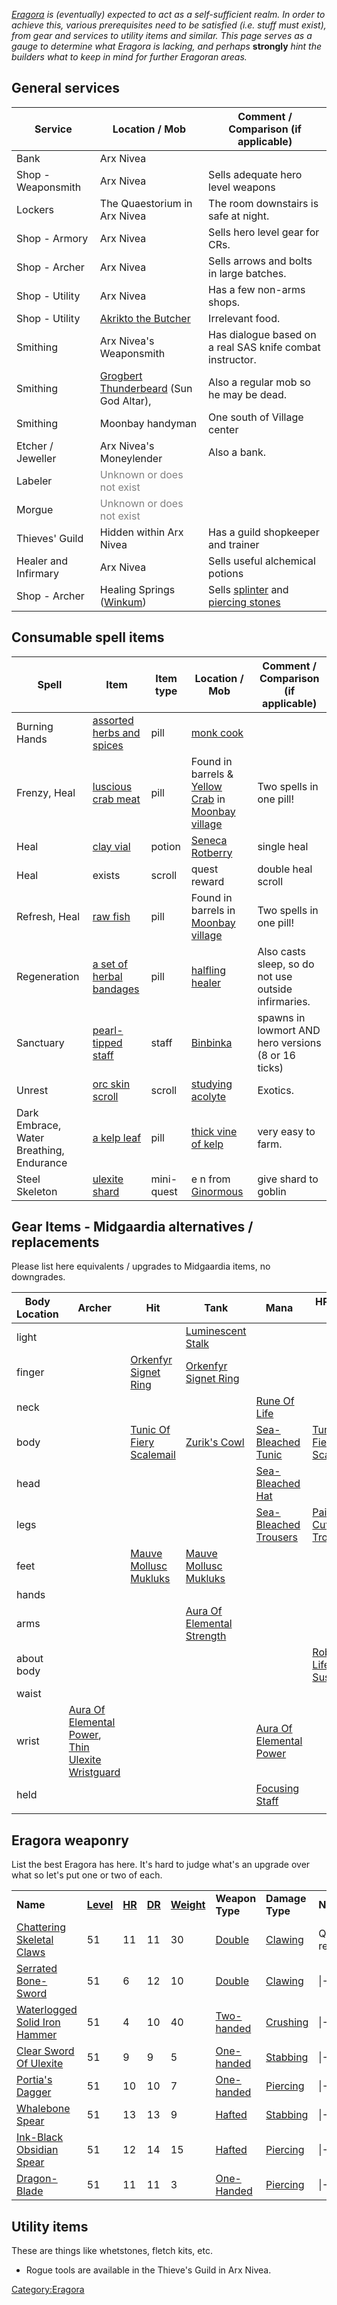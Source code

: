 *[Eragora](:Category:Eragora "wikilink") is (eventually) expected to act
as a self-sufficient realm. In order to achieve this, various
prerequisites need to be satisfied (i.e. stuff must exist), from gear
and services to utility items and similar. This page serves as a gauge
to determine what Eragora is lacking, and perhaps* **strongly** *hint
the builders what to keep in mind for further Eragoran areas.*

## General services

| Service              | Location / Mob                                                             | Comment / Comparison (if applicable)                                                           |
|----------------------|----------------------------------------------------------------------------|------------------------------------------------------------------------------------------------|
| Bank                 | Arx Nivea                                                                  |                                                                                                |
| Shop - Weaponsmith   | Arx Nivea                                                                  | Sells adequate hero level weapons                                                              |
| Lockers              | The Quaestorium in Arx Nivea                                               | The room downstairs is safe at night.                                                          |
| Shop - Armory        | Arx Nivea                                                                  | Sells hero level gear for CRs.                                                                 |
| Shop - Archer        | Arx Nivea                                                                  | Sells arrows and bolts in large batches.                                                       |
| Shop - Utility       | Arx Nivea                                                                  | Has a few non-arms shops.                                                                      |
| Shop - Utility       | [Akrikto the Butcher](Akrikto "wikilink")                                  | Irrelevant food.                                                                               |
| Smithing             | Arx Nivea's Weaponsmith                                                    | Has dialogue based on a real SAS knife combat instructor.                                      |
| Smithing             | [Grogbert Thunderbeard](Grogbert_Thunderbeard "wikilink") (Sun God Altar), | Also a regular mob so he may be dead.                                                          |
| Smithing             | Moonbay handyman                                                           | One south of Village center                                                                    |
| Etcher / Jeweller    | Arx Nivea's Moneylender                                                    | Also a bank.                                                                                   |
| Labeler              | <font color="grey">Unknown or does not exist</font>                        |                                                                                                |
| Morgue               | <font color="grey">Unknown or does not exist</font>                        |                                                                                                |
| Thieves' Guild       | Hidden within Arx Nivea                                                    | Has a guild shopkeeper and trainer                                                             |
| Healer and Infirmary | Arx Nivea                                                                  | Sells useful alchemical potions                                                                |
| Shop - Archer        | Healing Springs ([Winkum](Winkum "wikilink"))                              | Sells [splinter](Splinter_Stones "wikilink") and [piercing stones](Piercing_Stones "wikilink") |

## Consumable spell items

| Spell                                    | Item                                                              | Item type  | Location / Mob                                                                                                      | Comment / Comparison (if applicable)                 |
|------------------------------------------|-------------------------------------------------------------------|------------|---------------------------------------------------------------------------------------------------------------------|------------------------------------------------------|
| Burning Hands                            | [assorted herbs and spices](Assorted_Herbs_And_Spices "wikilink") | pill       | [monk cook](Monk_Cook "wikilink")                                                                                   |                                                      |
| Frenzy, Heal                             | [luscious crab meat](Luscious_Crab_Meat "wikilink")               | pill       | Found in barrels & [Yellow Crab](Yellow_Crab "wikilink") in [Moonbay village](:Category:Moonbay_Village "wikilink") | Two spells in one pill!                              |
| Heal                                     | [clay vial](Clay_Vial "wikilink")                                 | potion     | [Seneca Rotberry](Seneca_Rotberry "wikilink")                                                                       | single heal                                          |
| Heal                                     | exists                                                            | scroll     | quest reward                                                                                                        | double heal scroll                                   |
| Refresh, Heal                            | [raw fish](Raw_Fish "wikilink")                                   | pill       | Found in barrels in [Moonbay village](:Category:Moonbay_Village "wikilink")                                         | Two spells in one pill!                              |
| Regeneration                             | [a set of herbal bandages](Set_Of_Herbal_Bandages "wikilink")     | pill       | [halfling healer](Halfling_Healer "wikilink")                                                                       | Also casts sleep, so do not use outside infirmaries. |
| Sanctuary                                | [pearl-tipped staff](Pearl-Tipped_Staff "wikilink")               | staff      | [Binbinka](Binbinka "wikilink")                                                                                     | spawns in lowmort AND hero versions (8 or 16 ticks)  |
| Unrest                                   | [orc skin scroll](Orc_Skin_Scroll "wikilink")                     | scroll     | [studying acolyte](Studying_Acolyte "wikilink")                                                                     | Exotics.                                             |
| Dark Embrace, Water Breathing, Endurance | [a kelp leaf](Kelp_Leaf "wikilink")                               | pill       | [thick vine of kelp](Thick_Vine_Of_Kelp "wikilink")                                                                 | very easy to farm.                                   |
| Steel Skeleton                           | [ulexite shard](Shard_Of_Ulexite "wikilink")                      | mini-quest | e n from [ Ginormous](Ginormous_Dingersen "wikilink")                                                               | give shard to goblin                                 |

## Gear Items - Midgaardia alternatives / replacements

Please list here equivalents / upgrades to Midgaardia items, no
downgrades.

| Body Location | Archer                                                                                                                       | Hit                                                             | Tank                                                                | Mana                                                          | HP / Saves / Misc                                                 |
|---------------|------------------------------------------------------------------------------------------------------------------------------|-----------------------------------------------------------------|---------------------------------------------------------------------|---------------------------------------------------------------|-------------------------------------------------------------------|
| light         |                                                                                                                              |                                                                 | [Luminescent Stalk](Luminescent_Stalk "wikilink")                   |                                                               |                                                                   |
| finger        |                                                                                                                              | [Orkenfyr Signet Ring](Orkenfyr_Signet_Ring "wikilink")         | [Orkenfyr Signet Ring](Orkenfyr_Signet_Ring "wikilink")             |                                                               |                                                                   |
| neck          |                                                                                                                              |                                                                 |                                                                     | [Rune Of Life](Rune_Of_Life "wikilink")                       |                                                                   |
| body          |                                                                                                                              | [Tunic Of Fiery Scalemail](Tunic_Of_Fiery_Scalemail "wikilink") | [Zurik's Cowl](Zurik's_Cowl "wikilink")                             | [Sea-Bleached Tunic](Sea-Bleached_Tunic "wikilink")           | [Tunic Of Fiery Scalemail](Tunic_Of_Fiery_Scalemail "wikilink")   |
| head          |                                                                                                                              |                                                                 |                                                                     | [Sea-Bleached Hat](Sea-Bleached_Hat "wikilink")               |                                                                   |
| legs          |                                                                                                                              |                                                                 |                                                                     | [Sea-Bleached Trousers](Sea-Bleached_Trousers "wikilink")     | [Pair Of Cutt-Off Trousers](Pair_Of_Cutt-Off_Trousers "wikilink") |
| feet          |                                                                                                                              | [Mauve Mollusc Mukluks](Mauve_Mollusc_Mukluks "wikilink")       | [Mauve Mollusc Mukluks](Mauve_Mollusc_Mukluks "wikilink")           |                                                               |                                                                   |
| hands         |                                                                                                                              |                                                                 |                                                                     |                                                               |                                                                   |
| arms          |                                                                                                                              |                                                                 | [Aura Of Elemental Strength](Aura_Of_Elemental_Strength "wikilink") |                                                               |                                                                   |
| about body    |                                                                                                                              |                                                                 |                                                                     |                                                               | [Robes Of Life Sustainment](Robes_Of_Life_Sustainment "wikilink") |
| waist         |                                                                                                                              |                                                                 |                                                                     |                                                               |                                                                   |
| wrist         | [Aura Of Elemental Power](Aura_Of_Elemental_Power "wikilink"), [Thin Ulexite Wristguard](Thin_Ulexite_Wristguard "wikilink") |                                                                 |                                                                     | [Aura Of Elemental Power](Aura_Of_Elemental_Power "wikilink") |                                                                   |
| held          |                                                                                                                              |                                                                 |                                                                     | [Focusing Staff](Focusing_Staff "wikilink")                   |                                                                   |
|               |                                                                                                                              |                                                                 |                                                                     |                                                               |                                                                   |

## Eragora weaponry

List the best Eragora has here. It's hard to judge what's an upgrade
over what so let's put one or two of each.

|                                                                           |                                      |                               |                                  |                                        |                                                                |                                                            |               |
|---------------------------------------------------------------------------|--------------------------------------|-------------------------------|----------------------------------|----------------------------------------|----------------------------------------------------------------|------------------------------------------------------------|---------------|
| **Name**                                                                  | **[Level](Object_Level "wikilink")** | **[HR](Hit_Roll "wikilink")** | **[DR](Damage_Roll "wikilink")** | **[Weight](Object_Weight "wikilink")** | **Weapon Type**                                                | **Damage Type**                                            | **Notes**     |
| [Chattering Skeletal Claws](Chattering_Skeletal_Claws "wikilink")         | 51                                   | 11                            | 11                               | 30                                     | [Double](:Category:Double_Weapons "wikilink")                  | [Clawing](:Category:Melee_Weapons_That_Claw "wikilink")    | Quest reward. |
| [Serrated Bone-Sword](Serrated_Bone-Sword "wikilink")                     | 51                                   | 6                             | 12                               | 10                                     | [Double](:Category:Double_Weapons "wikilink")                  | [Clawing](:Category:Melee_Weapons_That_Claw "wikilink")    | \|-           |
| [Waterlogged Solid Iron Hammer](Waterlogged_Solid_Iron_Hammer "wikilink") | 51                                   | 4                             | 10                               | 40                                     | [Two-handed](:Category:Standard_Two-Handed_Weapons "wikilink") | [Crushing](:Category:Melee_Weapons_That_Crush "wikilink")  | \|-           |
| [Clear Sword Of Ulexite](Clear_Sword_Of_Ulexite "wikilink")               | 51                                   | 9                             | 9                                | 5                                      | [One-handed](:Category:Standard_One-Handed_Weapons "wikilink") | [Stabbing](:Category:Melee_Weapons_That_Stab "wikilink")   | \|-           |
| [Portia's Dagger](Portia's_Dagger "wikilink")                             | 51                                   | 10                            | 10                               | 7                                      | [One-handed](:Category:Standard_One-Handed_Weapons "wikilink") | [Piercing](:Category:Melee_Weapons_That_Pierce "wikilink") | \|-           |
| [Whalebone Spear](Whalebone_Spear "wikilink")                             | 51                                   | 13                            | 13                               | 9                                      | [Hafted](:Category:Hafted_Weapons "wikilink")                  | [Stabbing](:Category:Melee_Weapons_That_Stab "wikilink")   | \|-           |
| [Ink-Black Obsidian Spear](Ink-Black_Obsidian_Spear "wikilink")           | 51                                   | 12                            | 14                               | 15                                     | [Hafted](:Category:Hafted_Weapons "wikilink")                  | [Piercing](:Category:Melee_Weapons_That_Pierce "wikilink") | \|-           |
| [Dragon-Blade](Dragon-Blade "wikilink")                                   | 51                                   | 11                            | 11                               | 3                                      | [One-Handed](:Category:Standard_One-Handed_Weapons "wikilink") | [Piercing](:Category:Melee_Weapons_That_Pierce "wikilink") | \|-           |

## Utility items

These are things like whetstones, fletch kits, etc.

-   Rogue tools are available in the Thieve's Guild in Arx Nivea.

[Category:Eragora](Category:Eragora "wikilink")
